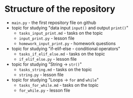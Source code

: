 # Structure of the repository

- `main.py` - the first repository file on github
- topic for studying "data input `input()` and output `print()`"
    - `tasks_input_print.md` - tasks on the topic
    - `input_print.py` - lesson file
    - `homework_input_print.py` - homework questions
- topic for studying "if-elif-else - conditional operators"
    - `tasks_if_elif_else.md` - tasks on the topic
    - `if_elif_else.py` - lesson file
- topic for studying "String -> `str()`"
    - `tasks_string.md` - tasks on the topic
    - `string.py` - lesson file
- topic for studying "Loops -> `for` and `while`"
    - `tasks_for_while.md` - tasks on the topic
    - `for_while.py` - lesson file